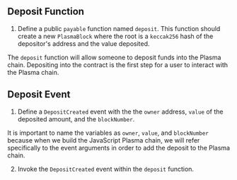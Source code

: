 ## Deposit Function

1. Define a public `payable` function named `deposit`. This function should create a new `PlasmaBlock` where the root is a `keccak256` hash of the depositor's address and the value deposited. 

The `deposit` function will allow someone to deposit funds into the Plasma chain. Depositing into the contract is the first step for a user to interact with the Plasma chain.

## Deposit Event

1. Define a `DepositCreated` event with the the `owner` address, `value` of the deposited amount, and the `blockNumber`. 

It is important to name the variables as `owner`, `value`, and `blockNumber` because when we build the JavaScript Plasma chain, we will refer specifically to the event arguments in order to add the deposit to the Plasma chain.

2. Invoke the `DepositCreated` event within the `deposit` function.